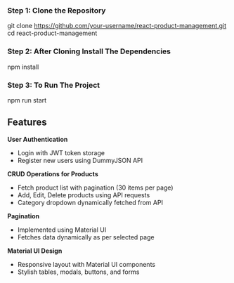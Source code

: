 ### **Step 1: Clone the Repository**
git clone https://github.com/your-username/react-product-management.git
cd react-product-management

### **Step 2: After Cloning Install The Dependencies**
npm install

### **Step 3: To Run The Project**
npm run start

## Features
**User Authentication**
  - Login with JWT token storage  
  - Register new users using DummyJSON API  

**CRUD Operations for Products**
  - Fetch product list with pagination (30 items per page)  
  - Add, Edit, Delete products using API requests  
  - Category dropdown dynamically fetched from API  

**Pagination**
  - Implemented using Material UI  
  - Fetches data dynamically as per selected page  

**Material UI Design**
  - Responsive layout with Material UI components  
  - Stylish tables, modals, buttons, and forms